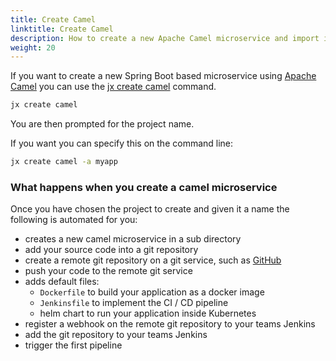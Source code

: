 ```yaml
---
title: Create Camel
linktitle: Create Camel
description: How to create a new Apache Camel microservice and import it into Jenkins X
weight: 20
---
```


If you want to create a new Spring Boot based microservice using [Apache Camel](http://camel.apache.org/) you can use the [jx create camel](/commands/jx_create_camel) command.


```sh
jx create camel
```

You are then prompted for the project name.

If you want you can specify this on the command line:

```sh
jx create camel -a myapp
```


### What happens when you create a camel microservice

Once you have chosen the project to create and given it a name the following is automated for you:

* creates a new camel microservice in a sub directory
* add your source code into a git repository
* create a remote git repository on a git service, such as [GitHub](https://github.com)
* push your code to the remote git service
* adds default files:
  * `Dockerfile` to build your application as a docker image
  * `Jenkinsfile` to implement the CI / CD pipeline
  * helm chart to run your application inside Kubernetes
* register a webhook on the remote git repository to your teams Jenkins
* add the git repository to your teams Jenkins
* trigger the first pipeline
